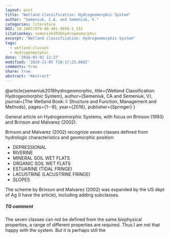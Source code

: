 ```yaml
---
layout: post
title: "Wetland classification: Hydrogeomorphic System"
author: "Semeniuk, C.A. and Semeniuk, V."
categories: literature
DOI: 10.1007/978-90-481-9659-3_331
citationkey: semeniuk2016hydrogeomorphic
excerpt: "Wetland classification: Hydrogeomorphic System"
tags:
  - wetland-classes
  - Hydrogeomorphic
date: '2016-01-01 11:27'
modified: '2019-11-05 T18:17:25.000Z'
comments: true
share: true
abstract: "Abstract"
---
```


@article{semeniuk2016hydrogeomorphic,
  title={Wetland Classification: Hydrogeomorphic System},
  author={Semeniuk, CA and Semeniuk, V},
  journal={The Wetland Book: I: Structure and Function, Management and Methods},
  pages={1--8},
  year={2016},
  publisher={Springer}
}

General article on Hydrogeomorphic Systems, with focus on Brinson (1993) and Brinson and Malvarez (2002).

Brinson and Malvarez (2002) recognize seven classes defined from hydrologic characteristics and geomorphic position:
- DEPRESSIONAL
- RIVERINE
- MINERAL SOIL WET FLATS
- ORGANIC SOIL WET FLATS
- ESTUARINE (TIDAL FRINGE)
- LACUSTRINE (LACUSTRINE FRINGE)
- SLOPES

The scheme by Brinson and Malvarez (2002) was expanded by the US dept of Ag (I have the article), including adding subclasses.

##### TG comment

The seven classes can not be defined from the same biophysical properties, a range of different properties are required. Thus I am not that happy with the system. But it is perhaps still the

